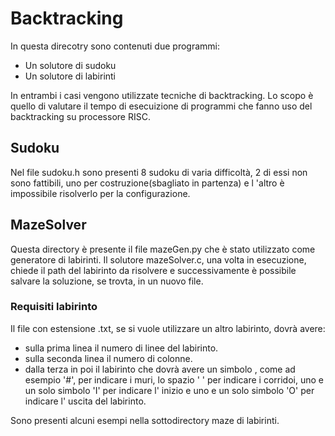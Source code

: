 # Backtracking

In questa direcotry sono contenuti due programmi: 
- Un solutore di sudoku
- Un solutore di labirinti

In entrambi i casi vengono utilizzate tecniche di backtracking.
Lo scopo è quello di valutare il tempo di esecuizione di programmi che fanno uso del backtracking su processore RISC.


## Sudoku
Nel file sudoku.h sono presenti 8 sudoku di varia difficoltà, 2 di essi non sono fattibili, uno per costruzione(sbagliato in partenza) e l 'altro è impossibile risolverlo per la configurazione.

## MazeSolver
Questa directory è presente il file mazeGen.py che è stato utilizzato come generatore di labirinti.
Il solutore mazeSolver.c, una volta in esecuzione, chiede il path del labirinto da risolvere e successivamente è possibile salvare la soluzione, se trovta, in un nuovo file. 
### Requisiti labirinto
Il file con estensione .txt, se si vuole utilizzare un altro labirinto, dovrà avere:
- sulla prima linea il numero di linee del labirinto.
- sulla seconda linea il numero di colonne.
- dalla terza in poi il labirinto che dovrà avere un simbolo , come ad esempio '#', per indicare i muri, lo spazio ' ' per indicare i corridoi, uno e un solo simbolo 'I' per indicare l' inizio e uno e un solo simbolo 'O' per indicare l' uscita del labirinto.

Sono presenti alcuni esempi nella sottodirectory maze di labirinti.
